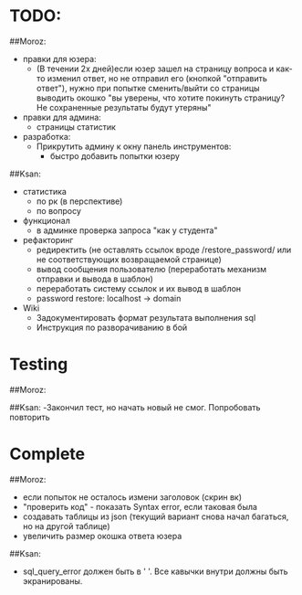 TODO:
============
##Moroz:
- правки для юзера:
  - (В течении 2х дней)если юзер зашел на страницу вопроса и как-то изменил ответ, но не отправил его (кнопкой "отправить ответ"), нужно при попытке сменить/выйти со страницы выводить окошко "вы уверены, что хотите покинуть страницу? Не сохраненные результаты будут утеряны"
- правки для админа:
  - страницы статистик
- разработка:
  - Прикрутить админу к окну панель инструментов:
    - быстро добавить попытки юзеру

##Ksan:
- статистика
  - по рк (в перспективе)
  - по вопросу
- функционал
  - в админке проверка запроса "как у студента"
- рефакторинг
  - редиректить (не оставлять ссылок вроде /restore_password/ или не соответствующих возвращаемой странице)
  - вывод сообщения пользователю (переработать механизм отправки и вывода в шаблон)
  - переработать систему ссылок и их вывод в шаблон
  - password restore: localhost -> domain
- Wiki
  - Задокументировать формат результата выполнения sql  
  - Инструкция по разворачиванию в бой

Testing
============
##Moroz:

##Ksan:
-Закончил тест, но начать новый не смог. Попробовать повторить

Complete
============

##Moroz:
- если попыток не осталось измени заголовок (скрин вк)
- "проверить код" - показать Syntax error, если таковая была
- создавать таблицы из json (текущий вариант снова начал багаться, но на другой таблице)
- увеличить размер окошка ответа юзера


##Ksan:
- sql_query_error должен быть в ' '. Все кавычки внутри должны быть экранированы.
